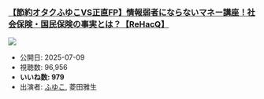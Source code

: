 ### [【節約オタクふゆこVS正直FP】情報弱者にならないマネー講座！社会保険・国民保険の事実とは？【ReHacQ】](https://www.youtube.com/watch?v=vgHOnZ1a2hg)
[![](https://img.youtube.com/vi/vgHOnZ1a2hg/sddefault.jpg)](https://www.youtube.com/watch?v=vgHOnZ1a2hg)
-   公開日: 2025-07-09
-   視聴数: 96,956
-   **いいね数: 979**
-   出演者: [ふゆこ](/rehacq_fan/people/ふゆこ "wikilink"), 菱田雅生
